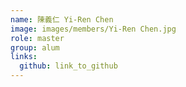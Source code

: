 ```yaml
---
name: 陳義仁 Yi-Ren Chen 
image: images/members/Yi-Ren Chen.jpg 
role: master
group: alum
links:
  github: link_to_github 
---
```

